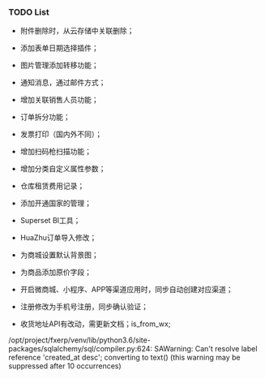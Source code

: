 ### TODO List
- 附件删除时，从云存储中关联删除；
- 添加表单日期选择插件；
- 图片管理添加转移功能；
- 通知消息，通过邮件方式；
- 增加关联销售人员功能；
- 订单拆分功能；
- 发票打印（国内外不同）；
- 增加扫码枪扫描功能；
- 增加分类自定义属性参数；
- 仓库租赁费用记录；
- 添加开通国家的管理；
- Superset BI工具；
- HuaZhu订单导入修改；

- 为商城设置默认背景图；
- 为商品添加原价字段；


- 开启微商城、小程序、APP等渠道应用时，同步自动创建对应渠道；
- 注册修改为手机号注册，同步确认验证；

- 收货地址API有改动，需更新文档；is_from_wx;

/opt/project/fxerp/venv/lib/python3.6/site-packages/sqlalchemy/sql/compiler.py:624: SAWarning: Can't resolve label reference 'created_at desc'; converting to text() (this warning may be suppressed after 10 occurrences)